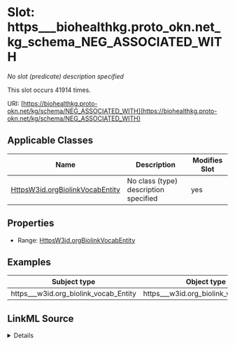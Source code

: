 

# Slot: https___biohealthkg.proto_okn.net_kg_schema_NEG_ASSOCIATED_WITH


_No slot (predicate) description specified_






This slot occurs 41914 times.


URI: [https://biohealthkg.proto-okn.net/kg/schema/NEG_ASSOCIATED_WITH](https://biohealthkg.proto-okn.net/kg/schema/NEG_ASSOCIATED_WITH)



<!-- no inheritance hierarchy -->





## Applicable Classes

| Name | Description | Modifies Slot |
| --- | --- | --- |
| [HttpsW3id.orgBiolinkVocabEntity](../classes/HttpsW3id.orgBiolinkVocabEntity.md) | No class (type) description specified |  yes  |







## Properties

* Range: [HttpsW3id.orgBiolinkVocabEntity](../classes/HttpsW3id.orgBiolinkVocabEntity.md)






## Examples

| Subject type | Object type | Example subject | Example object | Occurrences |
| --- | --- | --- | --- | --- |
| https___w3id.org_biolink_vocab_Entity | https___w3id.org_biolink_vocab_Entity | http://linkedlifedata.com/resource/umls/id/C0000097 | http://linkedlifedata.com/resource/umls/id/C0233565 | 41914 |




## LinkML Source

<details>

```yaml
name: https___biohealthkg.proto-okn.net_kg_schema_NEG_ASSOCIATED_WITH
annotations:
  count:
    tag: count
    value: 41914
description: No slot (predicate) description specified
examples:
- object:
    example_object: http://linkedlifedata.com/resource/umls/id/C0233565
    example_object_type: https___w3id.org_biolink_vocab_Entity
    example_predicate: https://biohealthkg.proto-okn.net/kg/schema/NEG_ASSOCIATED_WITH
    example_subject: http://linkedlifedata.com/resource/umls/id/C0000097
    example_subject_type: https___w3id.org_biolink_vocab_Entity
from_schema: biohealth
rank: 1000
slot_uri: https://biohealthkg.proto-okn.net/kg/schema/NEG_ASSOCIATED_WITH
alias: https___biohealthkg.proto_okn.net_kg_schema_NEG_ASSOCIATED_WITH
domain_of:
- https___w3id.org_biolink_vocab_Entity
range: https___w3id.org_biolink_vocab_Entity

```
</details>
